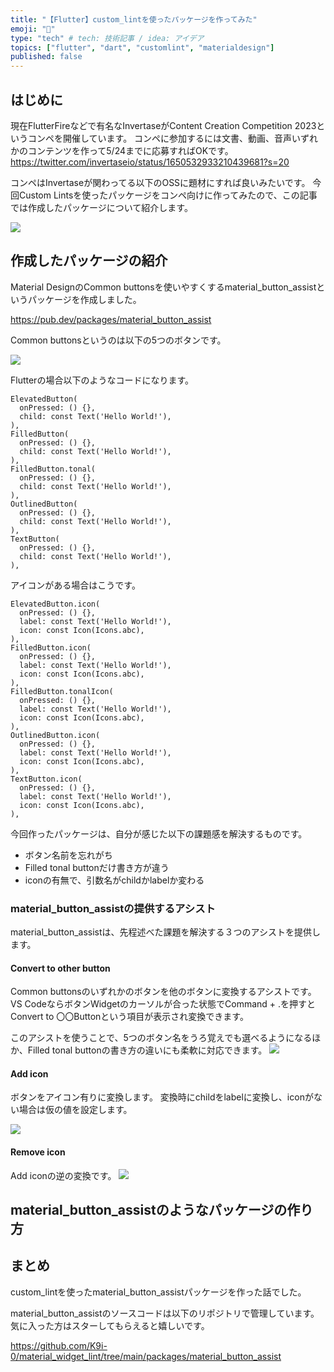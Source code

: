 ```yaml
---
title: "【Flutter】custom_lintを使ったパッケージを作ってみた"
emoji: "🐙"
type: "tech" # tech: 技術記事 / idea: アイデア
topics: ["flutter", "dart", "customlint", "materialdesign"]
published: false
---
```


## はじめに
現在FlutterFireなどで有名なInvertaseがContent Creation Competition 2023というコンペを開催しています。
コンペに参加するには文書、動画、音声いずれかのコンテンツを作って5/24までに応募すればOKです。
https://twitter.com/invertaseio/status/1650532933210439681?s=20

コンペはInvertaseが関わってる以下のOSSに題材にすれば良いみたいです。
今回Custom Lintsを使ったパッケージをコンペ向けに作ってみたので、この記事では作成したパッケージについて紹介します。

![](/images/2023-05-06-12-12-37.png)

## 作成したパッケージの紹介
Material DesignのCommon buttonsを使いやすくするmaterial_button_assistというパッケージを作成しました。

https://pub.dev/packages/material_button_assist

Common buttonsというのは以下の5つのボタンです。

![](/images/2023-05-06-12-23-49.png)

Flutterの場合以下のようなコードになります。
```dart:アイコン無し
ElevatedButton(
  onPressed: () {},
  child: const Text('Hello World!'),
),
FilledButton(
  onPressed: () {},
  child: const Text('Hello World!'),
),
FilledButton.tonal(
  onPressed: () {},
  child: const Text('Hello World!'),
),
OutlinedButton(
  onPressed: () {},
  child: const Text('Hello World!'),
),
TextButton(
  onPressed: () {},
  child: const Text('Hello World!'),
),
```

アイコンがある場合はこうです。
```dart:アイコン有り
ElevatedButton.icon(
  onPressed: () {},
  label: const Text('Hello World!'),
  icon: const Icon(Icons.abc),
),
FilledButton.icon(
  onPressed: () {},
  label: const Text('Hello World!'),
  icon: const Icon(Icons.abc),
),
FilledButton.tonalIcon(
  onPressed: () {},
  label: const Text('Hello World!'),
  icon: const Icon(Icons.abc),
),
OutlinedButton.icon(
  onPressed: () {},
  label: const Text('Hello World!'),
  icon: const Icon(Icons.abc),
),
TextButton.icon(
  onPressed: () {},
  label: const Text('Hello World!'),
  icon: const Icon(Icons.abc),
),
```
今回作ったパッケージは、自分が感じた以下の課題感を解決するものです。
- ボタン名前を忘れがち
- Filled tonal buttonだけ書き方が違う
- iconの有無で、引数名がchildかlabelか変わる

### material_button_assistの提供するアシスト
material_button_assistは、先程述べた課題を解決する３つのアシストを提供します。

#### Convert to other button
Common buttonsのいずれかのボタンを他のボタンに変換するアシストです。
VS CodeならボタンWidgetのカーソルが合った状態でCommand + .を押すとConvert to 〇〇Buttonという項目が表示され変換できます。

このアシストを使うことで、5つのボタン名をうろ覚えでも選べるようになるほか、Filled tonal buttonの書き方の違いにも柔軟に対応できます。
![](/images/convert-to-other-button.gif)

#### Add icon
ボタンをアイコン有りに変換します。
変換時にchildをlabelに変換し、iconがない場合は仮の値を設定します。

![](/images/add-icon.gif)

#### Remove icon
Add iconの逆の変換です。
![](/images/remove-icon.gif)

## material_button_assistのようなパッケージの作り方

## まとめ
custom_lintを使ったmaterial_button_assistパッケージを作った話でした。

material_button_assistのソースコードは以下のリポジトリで管理しています。気に入った方はスターしてもらえると嬉しいです。

https://github.com/K9i-0/material_widget_lint/tree/main/packages/material_button_assist